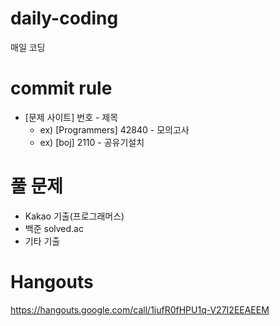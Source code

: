 # daily-coding
매일 코딩



# commit rule

- [문제 사이트] 번호 - 제목
  - ex) [Programmers] 42840  - 모의고사
  - ex) [boj] 2110 - 공유기설치


# 풀 문제
- Kakao 기출(프로그래머스)
- 백준 solved.ac
- 기타 기출



# Hangouts
https://hangouts.google.com/call/1iufR0fHPU1q-V27I2EEAEEM
